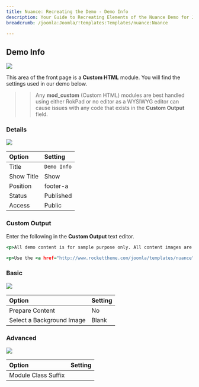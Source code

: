```yaml
---
title: Nuance: Recreating the Demo - Demo Info
description: Your Guide to Recreating Elements of the Nuance Demo for Joomla
breadcrumb: /joomla:Joomla/!templates:Templates/nuance:Nuance

---
```


Demo Info
-----

![][demo]

This area of the front page is a **Custom HTML** module. You will find the settings used in our demo below.

>> Any **mod_custom** (Custom HTML) modules are best handled using either RokPad or no editor as a WYSIWYG editor can cause issues with any code that exists in the **Custom Output** field.

### Details

![][demo2]

| Option      | Setting     |
| :---------- | :---------- |
| Title       | `Demo Info` |
| Show Title  | Show        |
| Position    | footer-a    |
| Status      | Published   |
| Access      | Public      |

### Custom Output

Enter the following in the **Custom Output** text editor.

~~~ .html
<p>All demo content is for sample purpose only. All content images are freely available from <a href="http://unsplash.com">Unsplash</a>.</p>

<p>Use the <a href="http://www.rockettheme.com/joomla/templates/nuance">RocketLauncher</a> to install a demo equivalent onto your site.</p>
~~~

### Basic

![][demo3]

| Option                    | Setting     |
| :----------               | :---------- |
| Prepare Content           | No          |
| Select a Background Image | Blank       |

### Advanced

![][demo4]

| Option              | Setting     |
| :----------         | :---------- |
| Module Class Suffix |             |

[demo]: assets/demo_14.jpeg
[demo2]: assets/demo_14a.jpeg
[demo3]: assets/demo_14b.jpeg
[demo4]: assets/demo_14c.jpeg
